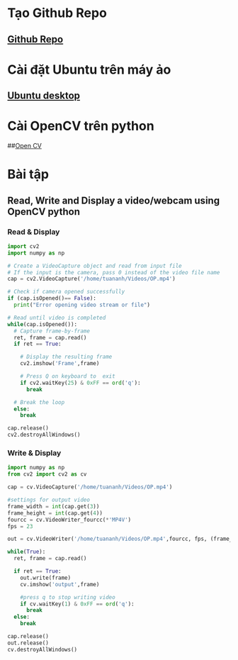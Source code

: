 # Tạo Github Repo
## [Github Repo](https://docs.github.com/en/github/getting-started-with-github/create-a-repo)
# Cài đặt Ubuntu trên máy ảo
## [Ubuntu desktop](https://ubuntu.com/download/desktop)
# Cài OpenCV trên python
##[Open CV](https://pypi.org/project/opencv-python/)
# Bài tập
## Read, Write and Display a video/webcam using OpenCV python
### Read & Display
```python
import cv2
import numpy as np

# Create a VideoCapture object and read from input file
# If the input is the camera, pass 0 instead of the video file name
cap = cv2.VideoCapture('/home/tuananh/Videos/OP.mp4')

# Check if camera opened successfully
if (cap.isOpened()== False): 
  print("Error opening video stream or file")

# Read until video is completed
while(cap.isOpened()):
  # Capture frame-by-frame
  ret, frame = cap.read()
  if ret == True:

    # Display the resulting frame
    cv2.imshow('Frame',frame)

    # Press Q on keyboard to  exit
    if cv2.waitKey(25) & 0xFF == ord('q'):
      break

  # Break the loop
  else: 
    break

cap.release()
cv2.destroyAllWindows()
```
### Write & Display
```python
import numpy as np
from cv2 import cv2 as cv

cap = cv.VideoCapture('/home/tuananh/Videos/OP.mp4')

#settings for output video
frame_width = int(cap.get(3))
frame_height = int(cap.get(4))
fourcc = cv.VideoWriter_fourcc(*'MP4V')
fps = 23

out = cv.VideoWriter('/home/tuananh/Videos/OP.mp4',fourcc, fps, (frame_width,frame_height))

while(True):
  ret, frame = cap.read()

  if ret == True: 
    out.write(frame)
    cv.imshow('output',frame)

    #press q to stop writing video
    if cv.waitKey(1) & 0xFF == ord('q'):
      break
  else:
    break  

cap.release()
out.release()
cv.destroyAllWindows()
```


